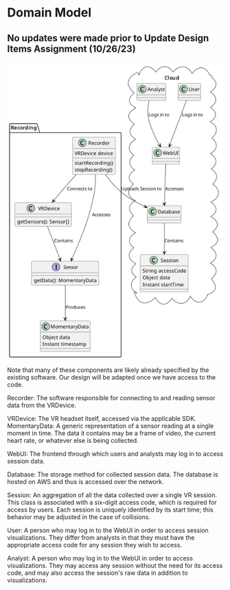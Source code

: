# Domain Model
## No updates were made prior to Update Design Items Assignment (10/26/23)
  
![Domain Model](./image1.png)

Note that many of these components are likely already specified by the existing software. Our design will be adapted once we have access to the code.

Recorder: The software responsible for connecting to and reading sensor data from the VRDevice.

VRDevice: The VR headset itself, accessed via the applicable SDK.
MomentaryData: A generic representation of a sensor reading at a single moment in time. The data it contains may be a frame of video, the current heart rate, or whatever else is being collected.

WebUI: The frontend through which users and analysts may log in to access session data.

Database: The storage method for collected session data. The database is hosted on AWS and thus is accessed over the network.

Session: An aggregation of all the data collected over a single VR session. This class is associated with a six-digit access code, which is required for access by users. Each session is uniquely identified by its start time; this behavior may be adjusted in the case of collisions.

User: A person who may log in to the WebUI in order to access session visualizations. They differ from analysts in that they must have the appropriate access code for any session they wish to access.

Analyst: A person who may log in to the WebUI in order to access visualizations. They may access any session without the need for its access code, and may also access the session's raw data in addition to visualizations.
